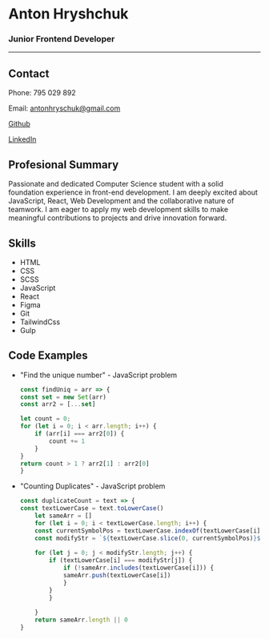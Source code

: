 # Anton Hryshchuk
### Junior Frontend Developer
---
## Contact
Phone: 795 029 892

Email: antonhryschuk@gmail.com

[Github](https://github.com/1ways)

[LinkedIn](https://www.linkedin.com/in/anton-hryshchuk-4a9a01304/)

## Profesional Summary
Passionate and dedicated Computer Science student with a solid foundation experience in front-end development. I am deeply excited about JavaScript, React, Web Development and the collaborative nature of teamwork. I am eager to apply my web development skills to make meaningful contributions to projects and drive innovation forward.

## Skills
- HTML
- CSS
- SCSS
- JavaScript
- React
- Figma
- Git
- TailwindCss
- Gulp

## Code Examples
- "Find the unique number" - JavaScript problem

    ```javascript
    const findUniq = arr => {
    const set = new Set(arr)
    const arr2 = [...set]
    
    let count = 0;
    for (let i = 0; i < arr.length; i++) {
        if (arr[i] === arr2[0]) {
            count += 1
        }
    }
    return count > 1 ? arr2[1] : arr2[0]
    }
    ```
- "Counting Duplicates" - JavaScript problem

    ```javascript
    const duplicateCount = text => {
    const textLowerCase = text.toLowerCase()
        let sameArr = [] 
        for (let i = 0; i < textLowerCase.length; i++) {
        const currentSymbolPos = textLowerCase.indexOf(textLowerCase[i])
        const modifyStr = `${textLowerCase.slice(0, currentSymbolPos)}${textLowerCase.slice(currentSymbolPos + 1, textLowerCase.length)}`
        
        for (let j = 0; j < modifyStr.length; j++) {
            if (textLowerCase[i] === modifyStr[j]) {
                if (!sameArr.includes(textLowerCase[i])) {
                sameArr.push(textLowerCase[i])
                }
            }
            }
            
        }
        return sameArr.length || 0
    }
    ```